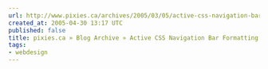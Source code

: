 ```yaml
---
url: http://www.pixies.ca/archives/2005/03/05/active-css-navigation-bar-formatting/
created_at: 2005-04-30 13:17 UTC
published: false
title: pixies.ca » Blog Archive » Active CSS Navigation Bar Formatting
tags:
- webdesign
---
```



